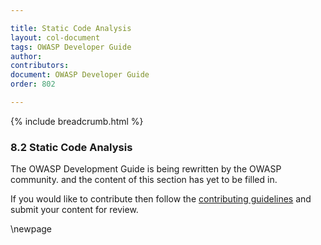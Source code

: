 ```yaml
---

title: Static Code Analysis
layout: col-document
tags: OWASP Developer Guide
author:
contributors:
document: OWASP Developer Guide
order: 802

---
```


{% include breadcrumb.html %}
### 8.2 Static Code Analysis

The OWASP Development Guide is being rewritten by the OWASP community.
and the content of this section has yet to be filled in.

If you would like to contribute then follow the 
[contributing guidelines](https://github.com/OWASP/www-project-developer-guide/blob/main/CONTRIBUTING.md)
and submit your content for review.

\newpage
